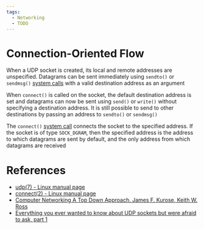```yaml
---
tags:
  - Networking
  - TODO
---
```


# Connection-Oriented Flow

When a UDP socket is created, its local and remote addresses are unspecified. Datagrams can be sent immediately using `sendto()` or `sendmsg()` [system calls](System%20Calls.md) with a valid destination address as an argument

When `connect()` is called on the socket, the default destination address is set and datagrams can now be sent using `send()` or `write()` without specifying a destination address. It is still possible to send to other destinations by passing an address to `sendto()` or `sendmsg()`

The `connect()` [system call](System%20Calls.md) connects the socket to the specified address. If the socket is of type `SOCK_DGRAM`, then the specified address is the address to which datagrams are sent by default, and the only address from which datagrams are received

# References

- [udp(7) - Linux manual page](https://man7.org/linux/man-pages/man7/udp.7.html)
- [connect(2) - Linux manual page](https://man7.org/linux/man-pages/man2/connect.2.html)
- [Computer Networking A Top Down Approach. James F. Kurose, Keith W. Ross](References.md#Computer%20Networking%20A%20Top%20Down%20Approach.%20James%20F.%20Kurose,%20Keith%20W.%20Ross)
- [Everything you ever wanted to know about UDP sockets but were afraid to ask, part 1](https://blog.cloudflare.com/everything-you-ever-wanted-to-know-about-udp-sockets-but-were-afraid-to-ask-part-1)

